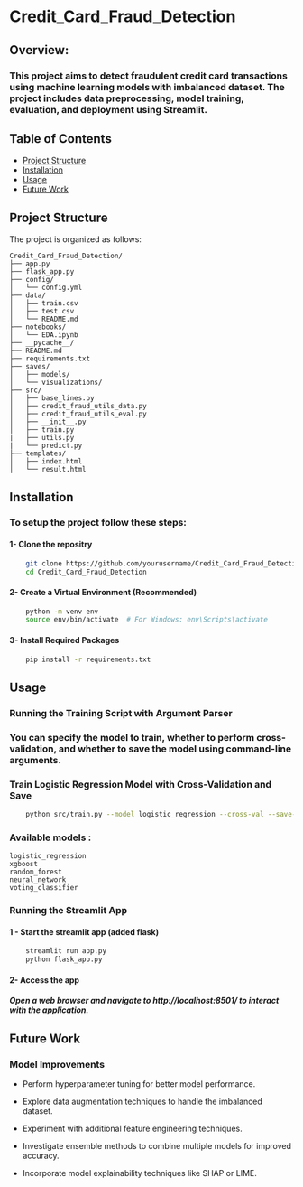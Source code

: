 # Credit_Card_Fraud_Detection
## Overview:
### This project aims to detect fraudulent credit card transactions using machine learning models with imbalanced dataset. The project includes data preprocessing, model training, evaluation, and deployment using Streamlit.
## Table of Contents
- [Project Structure](#project-structure)
- [Installation](#installation)
- [Usage](#usage)
- [Future Work](#work)

## Project Structure

The project is organized as follows:

```plaintext
Credit_Card_Fraud_Detection/
├── app.py
├── flask_app.py
├── config/
│   └── config.yml
├── data/
│   ├── train.csv
│   ├── test.csv
│   └── README.md
├── notebooks/
│   └── EDA.ipynb
├── __pycache__/
├── README.md
├── requirements.txt
├── saves/
│   ├── models/
│   └── visualizations/
├── src/
│   ├── base_lines.py
│   ├── credit_fraud_utils_data.py
│   ├── credit_fraud_utils_eval.py
│   ├── __init__.py
│   ├── train.py
|   ├── utils.py
|   └── predict.py
├── templates/
│   ├── index.html
│   └── result.html

```
## Installation
### To setup the project follow these steps:
#### 1- Clone the repositry 
```bash
    git clone https://github.com/yourusername/Credit_Card_Fraud_Detection.git
    cd Credit_Card_Fraud_Detection
```
 #### 2- Create a Virtual Environment (Recommended)
```bash
    python -m venv env
    source env/bin/activate  # For Windows: env\Scripts\activate
```
 #### 3- Install Required Packages
```bash
    pip install -r requirements.txt
```
## Usage
### Running the Training Script with Argument Parser
### You can specify the model to train, whether to perform cross-validation, and whether to save the model using command-line arguments.
### Train Logistic Regression Model with Cross-Validation and Save

```bash
    python src/train.py --model logistic_regression --cross-val --save-model
```
### Available models :
    logistic_regression
    xgboost
    random_forest
    neural_network
    voting_classifier

### Running the Streamlit App
#### 1 - Start the streamlit app (added flask)
```bash
    streamlit run app.py
    python flask_app.py
```
#### 2- Access the app
##### Open a web browser and navigate to http://localhost:8501/ to interact with the application.

## Future Work

### Model Improvements

- Perform hyperparameter tuning for better model performance.

- Explore data augmentation techniques to handle the imbalanced dataset.

- Experiment with additional feature engineering techniques.

- Investigate ensemble methods to combine multiple models for improved accuracy.

- Incorporate model explainability techniques like SHAP or LIME.

